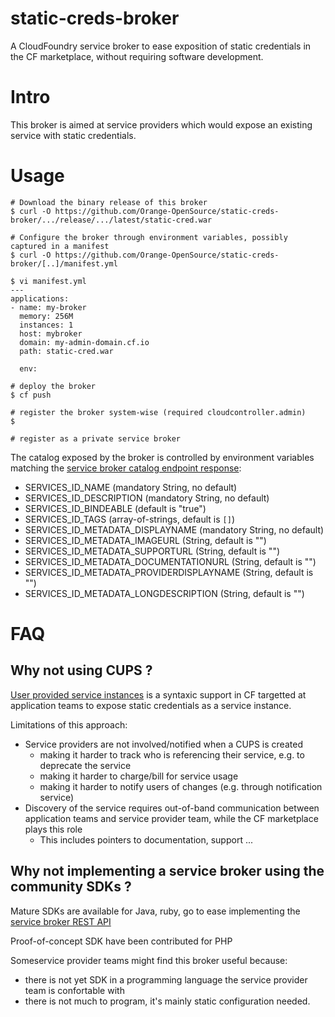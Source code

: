 # static-creds-broker

A CloudFoundry service broker to ease exposition of static credentials in the CF marketplace, without requiring software development.

# Intro

This broker is aimed at service providers which would expose an existing service with static credentials.

# Usage

```
# Download the binary release of this broker
$ curl -O https://github.com/Orange-OpenSource/static-creds-broker/.../release/.../latest/static-cred.war

# Configure the broker through environment variables, possibly captured in a manifest
$ curl -O https://github.com/Orange-OpenSource/static-creds-broker/[..]/manifest.yml 

$ vi manifest.yml
---
applications:
- name: my-broker
  memory: 256M
  instances: 1
  host: mybroker
  domain: my-admin-domain.cf.io
  path: static-cred.war 

  env:
    
# deploy the broker    
$ cf push 

# register the broker system-wise (required cloudcontroller.admin)
$ 

# register as a private service broker
```

The catalog exposed by the broker is controlled by environment variables matching the [service broker catalog endpoint response](http://docs.cloudfoundry.org/services/api.html#catalog-mgmt):
* SERVICES_ID_NAME (mandatory String, no default)
* SERVICES_ID_DESCRIPTION (mandatory String, no default)
* SERVICES_ID_BINDEABLE (default is "true")
* SERVICES_ID_TAGS (array-of-strings, default is ```[]```)
* SERVICES_ID_METADATA_DISPLAYNAME (mandatory String, no default)
* SERVICES_ID_METADATA_IMAGEURL (String, default is "")
* SERVICES_ID_METADATA_SUPPORTURL (String, default is "")
* SERVICES_ID_METADATA_DOCUMENTATIONURL (String, default is "")
* SERVICES_ID_METADATA_PROVIDERDISPLAYNAME (String, default is "")
* SERVICES_ID_METADATA_LONGDESCRIPTION (String, default is "")



# FAQ

## Why not using CUPS ?

[User provided service instances](https://docs.cloudfoundry.org/devguide/services/user-provided.html) is a syntaxic support in CF targetted at application teams to expose static credentials as a service instance.

Limitations of this approach:
 * Service providers are not involved/notified when a CUPS is created 
    * making it harder to track who is referencing their service, e.g. to deprecate the service
    * making it harder to charge/bill for service usage
    * making it harder to notify users of changes (e.g. through notification service)
 * Discovery of the service requires out-of-band communication between application teams and service provider team, while the CF marketplace plays this role
    * This includes pointers to documentation, support ...

## Why not implementing a service broker using the community SDKs ?

Mature SDKs are available for Java, ruby, go to ease implementing the [service broker REST API](http://docs.cloudfoundry.org/services/api.html)

Proof-of-concept SDK have been contributed for PHP

Someservice provider teams might find this broker useful because:
* there is not yet SDK in a programming language the service provider team is confortable with
* there is not much to program, it's mainly static configuration needed.

